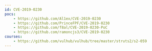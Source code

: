 ```yaml
---
id: CVE-2019-0230
pocs:
    - https://github.com/Al1ex/CVE-2019-0230
    - https://github.com/PrinceFPF/CVE-2019-0230
    - https://github.com/f8al/CVE-2019-0230-PoC
    - https://github.com/ramoncjs3/CVE-2019-0230
courses:
    - https://github.com/vulhub/vulhub/tree/master/struts2/s2-059
---
```

